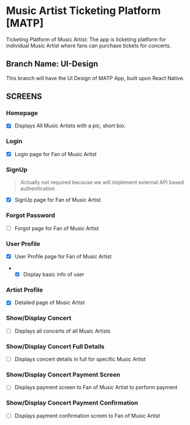 # Music Artist Ticketing Platform [MATP]
Ticketing Platform of Music Artist: The app is ticketing platform for individual Music Artist where fans can purchase tickets for concerts.

## Branch Name: UI-Design
This branch will have the UI Design of MATP App, built upon React Native.

## SCREENS
### Homepage
- [x] Displays All Music Artists with a pic, short bio.
### Login
- [x] Login page for Fan of Music Artist
### SignUp
> Actually not required because we will implement external API based authentication
- [x] SignUp page for Fan of Music Artist
### Forgot Password
- [ ] Forgot page for Fan of Music Artist
### User Profile
- [x] User Profile page for Fan of Music Artist
* - [x] Display basic info of user
### Artist Profile
- [x] Detailed page of Music Artist
### Show/Display Concert
- [ ] Displays all concerts of all Music Artists
### Show/Display Concert Full Details
- [ ] Displays concert details in full for specific Music Artist
### Show/Display Concert Payment Screen
- [ ] Displays payment screen to Fan of Music Artist to perform payment
### Show/Display Concert Payment Confirmation
- [ ] Displays payment confirmation screen to Fan of Music Artist


